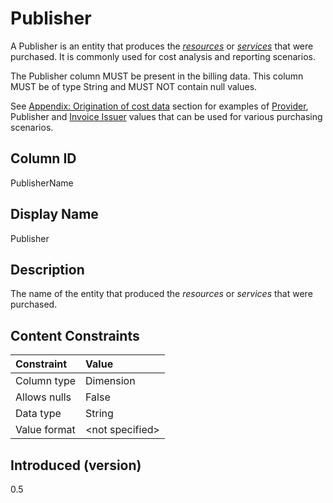 # Publisher

A Publisher is an entity that produces the [*resources*](#glossary:resource) or [*services*](#glossary:service) that were purchased. It is commonly used for cost analysis and reporting scenarios.

The Publisher column MUST be present in the billing data. This column MUST be of type String and MUST NOT contain null values.

See [Appendix: Origination of cost data](#originationofcostdata) section for examples of [Provider](#provider), Publisher and
[Invoice Issuer](#invoiceissuer) values that can be used for various purchasing scenarios.

## Column ID

PublisherName

## Display Name

Publisher

## Description

The name of the entity that produced the *resources* or *services* that were purchased.

## Content Constraints

| Constraint      | Value           |
|:----------------|:----------------|
| Column type     | Dimension       |
| Allows nulls    | False           |
| Data type       | String          |
| Value format    | \<not specified> |

## Introduced (version)

0.5
